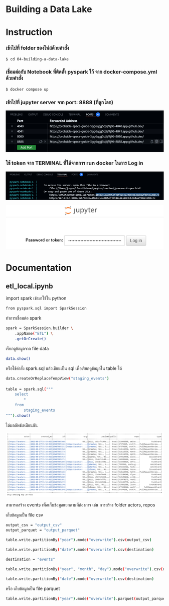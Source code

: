 # Building a Data Lake

# Instruction
### เข้าไปที่ folder ของไฟล์ด้วยคำสั่ง
```sh
$ cd 04-building-a-data-lake
```

### เชื่อมต่อกับ Notebook ที่ติดตั้ง pyspark ไว้ จาก docker-compose.yml ด้วยคำสั่ง
```sh
$ docker compose up
```

### เข้าไปที่ jupyter server จาก port: 8888 (ที่ลูกโลก)
![Alt text](image/image-1.png)

### ใช้ token จาก TERMINAL ที่ได้จากการ run docker ในการ Log in
![Alt text](image/image-2.png)

![Alt text](image/image-3.png)


# Documentation

## etl_local.ipynb
import spark เข้ามาใช้ใน python
```sh
from pyspark.sql import SparkSession
```
ทำการเชื่อมต่อ spark 
```sh
spark = SparkSession.builder \
    .appName("ETL") \
    .getOrCreate()
```
เรียกดูข้อมูลจาก file data 
```sh
data.show()
```

หรือใช้คำสั่ง spark.sql แล้วเขียนเป็น sql เพื่อเรียกดูข้อมูลใน table ได้
```sh
data.createOrReplaceTempView("staging_events")

table = spark.sql("""
    select
        *
    from
        staging_events
""").show()
```
ได้ผลลัพธ์เหมือนกัน

![Alt text](image/image-4.png)


สามารถสร้าง events เพื่อเก็บข้อมูลแยกตามที่ต้องการ เช่น การสร้าง folder actors, repos 

เก็บข้อมูลเป็น file csv
```sh
output_csv = "output_csv"
output_parquet = "output_parquet"
```
```sh
table.write.partitionBy("year").mode("overwrite").csv(output_csv)
```
```sh
table.write.partitionBy("date").mode("overwrite").csv(destination)
```
```sh
destination = "events"
```
```sh
table.write.partitionBy("year", "month", "day").mode("overwrite").csv(destination)
```
```sh
table.write.partitionBy("date").mode("overwrite").csv(destination)
```
หรือ เก็บข้อมูลเป็น file parquet
```sh
table.write.partitionBy("year").mode("overwrite").parquet(output_parquet)
```